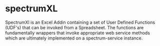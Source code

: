 spectrumXL
==========

SpectrumXl is an Excel Addin containing a set of User Defined Functions (UDF's)
that can be invoked from a Spreadsheet.  The functions are fundamentally
wrappers that invoke appropriate web service methods which are ultimately
implemented on a spectrum-service instance.


